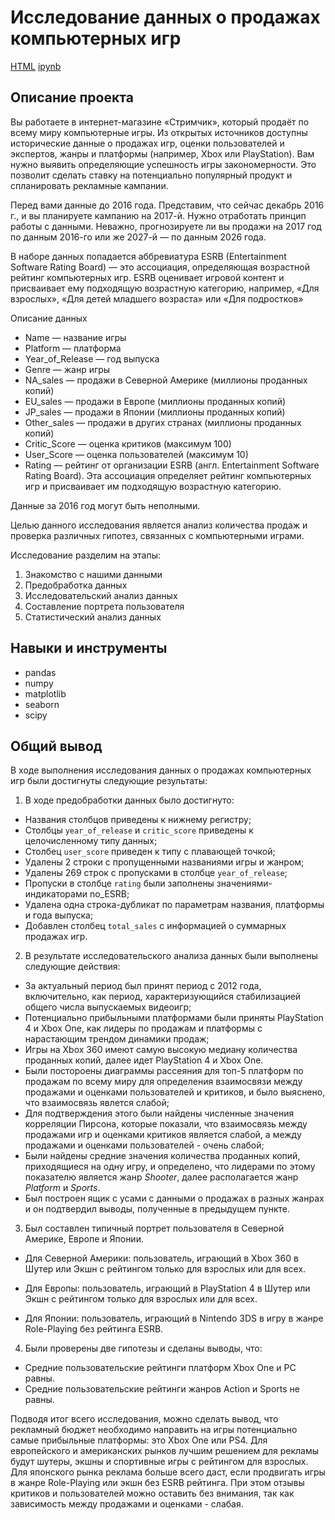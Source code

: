 # Исследование данных о продажах компьютерных игр

[HTML](https://github.com/lodygin-mikhail/yandex-practicum-data-scientist/blob/main/Text%20analysis/Project%208.html)     [ipynb](https://github.com/lodygin-mikhail/yandex-practicum-data-scientist/blob/main/Text%20analysis/Project%208.ipynb)

## Описание проекта
Вы работаете в интернет-магазине «Стримчик», который продаёт по всему миру компьютерные игры. Из открытых источников доступны исторические данные о продажах игр, оценки пользователей и экспертов, жанры и платформы (например, Xbox или PlayStation). Вам нужно выявить определяющие успешность игры закономерности. Это позволит сделать ставку на потенциально популярный продукт и спланировать рекламные кампании.

Перед вами данные до 2016 года. Представим, что сейчас декабрь 2016 г., и вы планируете кампанию на 2017-й. Нужно отработать принцип работы с данными. Неважно, прогнозируете ли вы продажи на 2017 год по данным 2016-го или же 2027-й — по данным 2026 года.

В наборе данных попадается аббревиатура ESRB (Entertainment Software Rating Board) — это ассоциация, определяющая возрастной рейтинг компьютерных игр. ESRB оценивает игровой контент и присваивает ему подходящую возрастную категорию, например, «Для взрослых», «Для детей младшего возраста» или «Для подростков»

Описание данных
- Name — название игры
- Platform — платформа
- Year_of_Release — год выпуска
- Genre — жанр игры
- NA_sales — продажи в Северной Америке (миллионы проданных копий)
- EU_sales — продажи в Европе (миллионы проданных копий)
- JP_sales — продажи в Японии (миллионы проданных копий)
- Other_sales — продажи в других странах (миллионы проданных копий)
- Critic_Score — оценка критиков (максимум 100)
- User_Score — оценка пользователей (максимум 10)
- Rating — рейтинг от организации ESRB (англ. Entertainment Software Rating Board). Эта ассоциация определяет рейтинг компьютерных игр и присваивает им подходящую возрастную категорию.

Данные за 2016 год могут быть неполными.

Целью данного исследования является анализ количества продаж и проверка различных гипотез, связанных с компьютерными играми. 

Исследование разделим на этапы:
1. Знакомство с нашими данными
2. Предобработка данных
3. Исследовательский анализ данных
4. Составление портрета пользователя
5. Статистический анализ данных

## Навыки и инструменты

- pandas
- numpy
- matplotlib
- seaborn
- scipy

## Общий вывод
В ходе выполнения исследования данных о продажах компьютерных игр были достигнуты следующие результаты:

1) В ходе предобработки данных было достигнуто:
- Названия столбцов приведены к нижнему регистру;
- Столбцы `year_of_release` и `critic_score` приведены к целочисленному типу данных;
- Столбец `user_score` приведен к типу с плавающей точкой;
- Удалены 2 строки с пропущенными названиями игры и жанром;
- Удалены 269 строк c пропусками в столбце `year_of_release`;
- Пропуски в столбце `rating` были заполнены значениями-индикаторами no_ESRB;
- Удалена одна строка-дубликат по параметрам названия, платформы и года выпуска;
- Добавлен столбец `total_sales` с информацией о суммарных продажах игр.

2) В результате исследовательского анализа данных были выполнены следующие действия:
- За актуальный период был принят период с 2012 года, включительно, как период, характеризующийся стабилизацией общего числа выпускаемых видеоигр;
- Потенциально прибыльными платформами были приняты PlayStation 4 и Xbox One, как лидеры по продажам и платформы с нарастающим трендом динамики продаж;
- Игры на Xbox 360 имеют самую высокую медиану количества проданных копий, далее идет PlayStation 4 и Xbox One.
- Были постороены диаграммы рассеяния для топ-5 платформ по продажам по всему миру для определения взаимосвязи между продажами и оценками пользователей и критиков, и было выяснено, что взаимосвязь явлется слабой;
- Для подтверждения этого были найдены численные значения корреляции Пирсона, которые показали, что взаимосвязь между продажами игр и оценками критиков является слабой, а между продажами и оценками пользователей - очень слабой;
- Были найдены средние значения количества проданных копий, приходящиеся на одну игру, и определено, что лидерами по этому показателю является жанр *Shooter*, далее располагается жанр *Platform* и *Sports*.
- Был построен ящик с усами с данными о продажах в разных жанрах и он подтвердил выводы, полученные в предыдущем пункте.

3) Был составлен типичный портрет пользователя в Северной Америке, Европе и Японии.  
- Для Северной Америки: пользователь, играющий в Xbox 360 в Шутер или Экшн с рейтингом только для взрослых или для всех.

- Для Европы: пользователь, играющий в PlayStation 4 в Шутер или Экшн с рейтингом только для взрослых или для всех.

- Для Японии: пользователь, играющий в Nintendo 3DS в игру в жанре Role-Playing без рейтинга ESRB.

4) Были проверены две гипотезы и сделаны выводы, что:

 - Средние пользовательские рейтинги платформ Xbox One и PC равны.
 - Средние пользовательские рейтинги жанров Action и Sports не равны.
 
Подводя итог всего исследования, можно сделать вывод, что рекламный бюджет необходимо направить на игры потенциально самые прибыльные платформы: это Xbox One или PS4. Для европейского и американских рынков лучшим решением для рекламы будут шутеры, экшны и спортивные игры с рейтингом для взрослых. Для японского рынка реклама больше всего даст, если продвигать игры в жанре Role-Playing или экшн без ESRB рейтинга. При этом отзывы критиков и пользователей можно оставить без внимания, так как зависимость между продажами и оценками - слабая.
